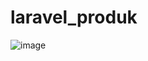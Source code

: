 # laravel_produk
![image](https://user-images.githubusercontent.com/82154949/182553668-13bb0096-c9b2-42de-a5f0-d5e86a1e31c2.png)
